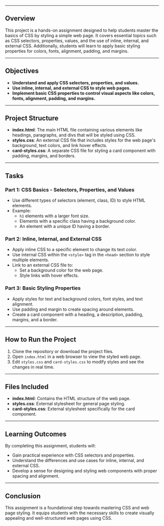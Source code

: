 
---

## Overview

This project is a hands-on assignment designed to help students master the basics of CSS by styling a simple web page. It covers essential topics such as CSS selectors, properties, values, and the use of inline, internal, and external CSS. Additionally, students will learn to apply basic styling properties for colors, fonts, alignment, padding, and margins.

---

## Objectives

- **Understand and apply CSS selectors, properties, and values.**
- **Use inline, internal, and external CSS to style web pages.**
- **Implement basic CSS properties to control visual aspects like colors, fonts, alignment, padding, and margins.**

---

## Project Structure

- **index.html**: The main HTML file containing various elements like headings, paragraphs, and divs that will be styled using CSS.
- **styles.css**: An external CSS file that includes styles for the web page's background, text colors, and link hover effects.
- **card-styles.css**: A separate CSS file for styling a card component with padding, margins, and borders.

---

## Tasks

### Part 1: CSS Basics - Selectors, Properties, and Values

- Use different types of selectors (element, class, ID) to style HTML elements.
- Example:
  - `h1` elements with a larger font size.
  - Elements with a specific class having a background color.
  - An element with a unique ID having a border.

### Part 2: Inline, Internal, and External CSS

- Apply inline CSS to a specific element to change its text color.
- Use internal CSS within the `<style>` tag in the `<head>` section to style multiple elements.
- Link to an external CSS file to:
  - Set a background color for the web page.
  - Style links with hover effects.

### Part 3: Basic Styling Properties

- Apply styles for text and background colors, font styles, and text alignment.
- Use padding and margin to create spacing around elements.
- Create a card component with a heading, a description, padding, margins, and a border.

---

## How to Run the Project

1. Clone the repository or download the project files.
2. Open `index.html` in a web browser to view the styled web page.
3. Edit `styles.css` and `card-styles.css` to modify styles and see the changes in real time.

---

## Files Included

- **index.html**: Contains the HTML structure of the web page.
- **styles.css**: External stylesheet for general page styling.
- **card-styles.css**: External stylesheet specifically for the card component.

---

## Learning Outcomes

By completing this assignment, students will:
- Gain practical experience with CSS selectors and properties.
- Understand the differences and use cases for inline, internal, and external CSS.
- Develop a sense for designing and styling web components with proper spacing and alignment.

---

## Conclusion

This assignment is a foundational step towards mastering CSS and web page styling. It equips students with the necessary skills to create visually appealing and well-structured web pages using CSS.
